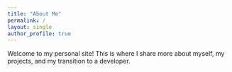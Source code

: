 ```yaml
---
title: "About Me"
permalink: /
layout: single
author_profile: true
---
```


Welcome to my personal site! This is where I share more about myself, my projects, and my transition to a developer.